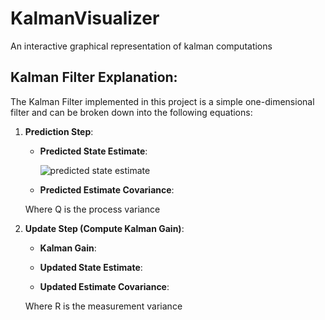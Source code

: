 # KalmanVisualizer
An interactive graphical representation of kalman computations

## Kalman Filter Explanation:
The Kalman Filter implemented in this project is a simple one-dimensional filter
and can be broken down into the following equations:

1. **Prediction Step**:
   - **Predicted State Estimate**:

      ![predicted state estimate](https://www.sciweavers.org/upload/Tex2Img_1713301059/render.png)
     
   - **Predicted Estimate Covariance**:
     
   Where Q is the process variance
2. **Update Step (Compute Kalman Gain)**:
   - **Kalman Gain**:
     
   - **Updated State Estimate**:
     
   - **Updated Estimate Covariance**:
     
   Where R is the measurement variance 